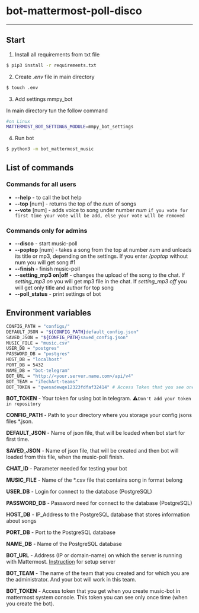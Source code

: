 # bot-mattermost-poll-disco
___
## Start 
1. Install all requirements from txt file
```sh
$ pip3 install -r requirements.txt
```
2. Create _.env_ file in main directory
```sh
$ touch .env
```
3. Add settings mmpy_bot

In main directory tun the follow command
```sh
#on Linux
MATTERMOST_BOT_SETTINGS_MODULE=mmpy_bot_settings
```

4. Run bot
```sh
$ python3 -m bot_mattermost_music
```

## List of commands

### Commands for all users
- __--help__ - to call the bot help 
- __--top__ [num] - returns the top of the _num_ of songs
- __--vote__ [num] - adds voice to song under number _num_
        `if you vote for first time your vote will be add, else your vote will be removed`
### Commands only for admins

- __--disco__ - start music-poll
- __--poptop__ [num] - takes a song from the top at number _num_ and unloads its title or mp3, depending on the settings. If you enter _/poptop_ without num you will get song #1
- __--finish__ - finish music-poll
- __--setting_mp3 on|off__ - changes the upload of the song to the chat. If _setting_mp3 on_ you will get mp3 file in the chat. If _setting_mp3 off_ you will get only title and author for top song
- __--poll_status__ - print settings of bot

## Environment variables

```sh
CONFIG_PATH = "configs/"
DEFAULT_JSON = "${CONFIG_PATH}default_config.json"
SAVED_JSON = "${CONFIG_PATH}saved_config.json"
MUSIC_FILE = "music.csv"
USER_DB = "postgres"
PASSWORD_DB = "postgres"
HOST_DB = "localhost"
PORT_DB = 5432
NAME_DB = "bot-telegram"
BOT_URL = "http://<your.server.name.com>/api/v4"
BOT_TEAM = "iTechArt-teams"
BOT_TOKEN = "qwesadewqe12323fdfaf32414" # Access Token that you see one time
```
__BOT_TOKEN__  - Your token for using bot in telegram. 
:warning:`Don't add your token in repository`

__CONFIG_PATH__ - Path to your directory where you storage your config jsons files *.json.

__DEFAULT_JSON__ - Name of json file, that will be loaded when bot start for first time.

__SAVED_JSON__ - Name of json file, that will be created and then bot will loaded from this file, when the music-poll finish.

__CHAT_ID__ - Parameter needed for testing your bot

__MUSIC_FILE__ - Name of the *.csv file that contains song in format belong

__USER_DB__ - Login for connect to the database (PostgreSQL)

__PASSWORD_DB__ - Password need for connect to the database (PostgreSQL)

__HOST_DB__ - IP_Address to the PostgreSQL database that stores information about songs

__PORT_DB__ - Port to the PostgreSQL database

__NAME_DB__ - Name of the PostgreSQL database

__BOT_URL__ - Address (IP or domain-name) on which the server is running with Mattermost. [Instruction](https://gist.github.com/NikDark/d8113064914974c85aef56a701c9cb6e) for setup server

__BOT_TEAM__ - The name of the team that you created and for which you are the administrator. And your bot will work in this team.

__BOT_TOKEN__ - Access token that you get when you create music-bot in mattermost system console. This token you can see only once time (when you create the bot).